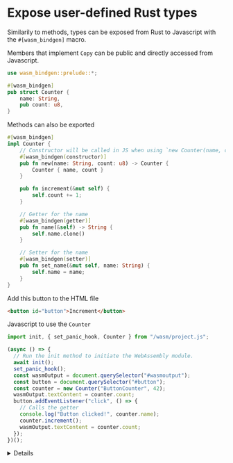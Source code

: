 # Expose user-defined Rust types

Similarily to methods, types can be exposed from Rust to Javascript with the `#[wasm_bindgen]` macro.

Members that implement `Copy` can be public and directly accessed from Javascript.

```rust
use wasm_bindgen::prelude::*;

#[wasm_bindgen]
pub struct Counter {
    name: String,
    pub count: u8,
}
```

Methods can also be exported

```rust
#[wasm_bindgen]
impl Counter {
    // Constructor will be called in JS when using `new Counter(name, count)`
    #[wasm_bindgen(constructor)]
    pub fn new(name: String, count: u8) -> Counter {
        Counter { name, count }
    }

    pub fn increment(&mut self) {
        self.count += 1;
    }

    // Getter for the name
    #[wasm_bindgen(getter)]
    pub fn name(&self) -> String {
        self.name.clone()
    }

    // Setter for the name
    #[wasm_bindgen(setter)]
    pub fn set_name(&mut self, name: String) {
        self.name = name;
    }
}
```

Add this button to the HTML file

```html
<button id="button">Increment</button>
```

Javascript to use the `Counter`

```javascript
import init, { set_panic_hook, Counter } from "/wasm/project.js";

(async () => {
  // Run the init method to initiate the WebAssembly module.
  await init();
  set_panic_hook();
  const wasmOutput = document.querySelector("#wasmoutput");
  const button = document.querySelector("#button");
  const counter = new Counter("ButtonCounter", 42);
  wasmOutput.textContent = counter.count;
  button.addEventListener("click", () => {
    // Calls the getter
    console.log("Button clicked!", counter.name);
    counter.increment();
    wasmOutput.textContent = counter.count;
  });
})();
```

<details>

- `pub` members must implement copy
- Type parameters and lifetime annotations are not supported yet

</details>
